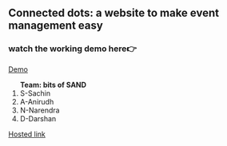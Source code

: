 <h2><b>Connected dots</b>: a website to make event management easy</h2>
<h3>watch the working demo here👉</h3> <a href="https://drive.google.com/file/d/1Aau5tKYV0mAdp7wa2fwb4pIUwfKyd6iR/view?usp=drive_link">Demo</a>  

<ol> <b>Team: bits of SAND</b>
  <li>S-Sachin</li>
  <li>A-Anirudh</li>
  <li>N-Narendra</li>
  <li>D-Darshan</li>
</ol>
<a href="https://connecteddots.onrender.com/">Hosted link</a>
